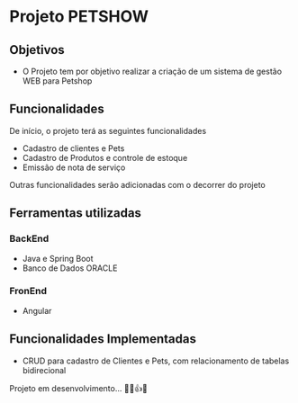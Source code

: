 # Projeto PETSHOW

## Objetivos

- O Projeto tem por objetivo realizar a criação de um sistema de gestão WEB para Petshop 

## Funcionalidades

De início, o projeto terá as seguintes funcionalidades

- Cadastro de clientes e Pets
- Cadastro de Produtos e controle de estoque
- Emissão de nota de serviço

Outras funcionalidades serão adicionadas com o decorrer do projeto

## Ferramentas utilizadas

### BackEnd

- Java e Spring Boot
- Banco de Dados ORACLE

### FronEnd

- Angular

## Funcionalidades Implementadas

- CRUD para cadastro de Clientes e Pets, com relacionamento de tabelas bidirecional


Projeto em desenvolvimento... 👨‍💻👍😁





